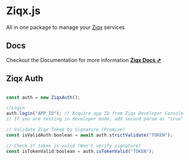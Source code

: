 # Ziqx.js
All in one package to manage your [Ziqx](https://ziqx.cc) services

## Docs
Checkout the Documentation for more information
**[Ziqx Docs ⇗](https://ziqx.cc)**

## Ziqx Auth
```javascript

const auth = new ZiqxAuth();

//Login
auth.login("APP_ID"); // Acquire app ID from Ziqx Developer Console
// If you are testing in developer mode, add second param as "true"

// Validate Ziqx Token by Signature (Promise)
const isValidAuth:boolean = await auth.strictValidate("TOKEN");

// Check if token is valid (Won't verify signature)
const isTokenValid:boolean = auth.isTokenValid("TOKEN");

```